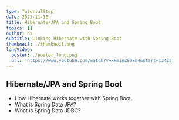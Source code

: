 ```yaml
---
type: TutorialStep
date: 2022-11-16
title: Hibernate/JPA and Spring Boot
topics: []
author: hs
subtitle: Linking Hibernate with Spring Boot
thumbnail: ./thumbnail.png
longVideo:
  poster: ./poster_long.png
  url: 'https://www.youtube.com/watch?v=xHminZ9Dxm4&start=1342s'
---
```


## Hibernate/JPA and Spring Boot

* How Hibernate works together with Spring Boot.
* What is Spring Data JPA?
* What is Spring Data JDBC?
